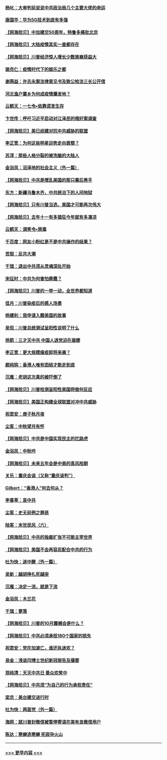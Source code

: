 #### [杨叱：大审判前说说中共政治局几个主要大佬的命运](../pages/nsc993/n12477527.md?t=10160802) 
#### [唐国华：华为5G技术到底有多强](../pages/nsc993/n12477483.md?t=10160802) 
#### [【网海拾贝】中加建交50周年，特鲁多痛批北京](../pages/nsc993/n12476892.md?t=10160802) 
#### [【网海拾贝】大陆疫情其实一直都存在](../pages/nsc993/n12473948.md?t=10160802) 
#### [【网海拾贝】川普经济惊人增长少数族裔获益大](../pages/nsc993/n12471565.md?t=10160802) 
#### [骆克仁：疫情时代下的娱乐之都](../pages/nsc993/n12471312.md?t=10160802) 
#### [谢燕益：许志永案法律意见书及致公检法三长公开信](../pages/nsc993/n12470870.md?t=10160802) 
#### [河北渔户寨乡为何成疫情爆发地？](../pages/nsc993/n12464936.md?t=10160802) 
#### [云鹤天：一七令▪依靠谎言生存](../pages/nsc993/n12470034.md?t=10160802) 
#### [卞世传：呼吁习近平启动对江泽民的俄奸案调查](../pages/nsc993/n12469722.md?t=10160802) 
#### [【网海拾贝】美已组建对抗中共威胁的联盟](../pages/nsc993/n12469018.md?t=10160802) 
#### [李正宽：为何这些明星运势走向衰颓？](../pages/nsc993/n12468730.md?t=10160802) 
#### [苏淳：那些人格分裂的被洗脑的大陆人](../pages/nsc993/n12467858.md?t=10160802) 
#### [金浴凤：沼泽地的社会主义（外一篇）](../pages/nsc993/n12467792.md?t=10160802) 
#### [【网海拾贝】中共是搅乱美国的那只幕后黑手](../pages/nsc993/n12467700.md?t=10160802) 
#### [东方：新疆乌鲁木齐，中共统治下的人间地狱](../pages/nsc993/n12466075.md?t=10160802) 
#### [【网海拾贝】只有川普当选，美国才可能再次伟大](../pages/nsc993/n12466013.md?t=10160802) 
#### [【网海拾贝】去年十一有多猖狂今年就有多凄凉](../pages/nsc993/n12463649.md?t=10160802) 
#### [云鹤天：调笑令▪禁毒](../pages/nsc993/n12462975.md?t=10160802) 
#### [千百度：网友小粉红是不是中共操作的结果？](../pages/nsc993/n12461025.md?t=10160802) 
#### [苦胆：反共大潮](../pages/nsc993/n12459469.md?t=10160802) 
#### [千瑞：退出中共须从灵魂深处开始](../pages/nsc993/n12459437.md?t=10160802) 
#### [宋征时：中共为何害怕蔡霞？](../pages/nsc993/n12459097.md?t=10160802) 
#### [【网海拾贝】川普的一举一动，全世界都知道](../pages/nsc993/n12458825.md?t=10160802) 
#### [佳月：川普染疫后的感人场景](../pages/nsc993/n12456994.md?t=10160802) 
#### [杨建利：我申请入籍美国的故事](../pages/nsc993/n12455635.md?t=10160802) 
#### [吴侃：川普总统测试呈阳性说明了什么](../pages/nsc993/n12451869.md?t=10160802) 
#### [扬箭：三才灭中共 中国人退党迫在眉睫](../pages/nsc993/n12451842.md?t=10160802) 
#### [李正宽：更大规模瘟疫即将来袭？](../pages/nsc993/n12451455.md?t=10160802) 
#### [颜纯钩：香港人唯有团结才能走到底](../pages/nsc993/n12450870.md?t=10160802) 
#### [沉雁：老胡这次真的被吓倒了](../pages/nsc993/n12449796.md?t=10160802) 
#### [【网海拾贝】川普检测呈阳性美国将做何反应](../pages/nsc993/n12449042.md?t=10160802) 
#### [【网海拾贝】美国正构建全球联盟对冲中共威胁](../pages/nsc993/n12446580.md?t=10160802) 
#### [祝君安：庚子秋月夜](../pages/nsc993/n12445870.md?t=10160802) 
#### [尘客：中秋望月有怀](../pages/nsc993/n12444632.md?t=10160802) 
#### [【网海拾贝】中共是中国实现民主的拦路虎](../pages/nsc993/n12443573.md?t=10160802) 
#### [金浴凤：中秋吟](../pages/nsc993/n12441773.md?t=10160802) 
#### [【网海拾贝】未来五年会是中美的高风险期](../pages/nsc993/n12440760.md?t=10160802) 
#### [关乐：重庆会谈（又称“重庆谈判”）](../pages/nsc993/n12437525.md?t=10160802) 
#### [Gilbert：“香港人”何去何从？](../pages/nsc993/n12435894.md?t=10160802) 
#### [李春草：哀中共](../pages/nsc993/n12435874.md?t=10160802) 
#### [尘客：史无前例之罪恶](../pages/nsc993/n12435762.md?t=10160802) 
#### [陆客：末世民风（六）](../pages/nsc993/n12435354.md?t=10160802) 
#### [【网海拾贝】中共的独裁扩张不可能主宰世界](../pages/nsc993/n12435151.md?t=10160802) 
#### [【网海拾贝】美国不会再容忍配合中共的行为](../pages/nsc993/n12433808.md?t=10160802) 
#### [吐为快：迷中醒（外一篇）](../pages/nsc993/n12433585.md?t=10160802) 
#### [吴新：越胡挣扎死越突](../pages/nsc993/n12433562.md?t=10160802) 
#### [沉雁：决定一流，就是下流](../pages/nsc993/n12432128.md?t=10160802) 
#### [金浴凤：木兰花](../pages/nsc993/n12432124.md?t=10160802) 
#### [千瑞：寥落](../pages/nsc993/n12432071.md?t=10160802) 
#### [【网海拾贝】川普的10月震撼会是什么？](../pages/nsc993/n12431624.md?t=10160802) 
#### [【网海拾贝】中共必须承担180个国家的损失](../pages/nsc993/n12428893.md?t=10160802) 
#### [祝君安：党在加速亡，谁还执迷欢？](../pages/nsc993/n12428652.md?t=10160802) 
#### [易金：浅谈闫博士世纪新冠报告及撮要](../pages/nsc993/n12426822.md?t=10160802) 
#### [郑纯清：天灭中共日 善众欢笑中](../pages/nsc993/n12426784.md?t=10160802) 
#### [【网海拾贝】中共须“为自己的行为承担责任”](../pages/nsc993/n12426067.md?t=10160802) 
#### [梁京：美台建交进行时](../pages/nsc993/n12424066.md?t=10160802) 
#### [吐为快：两面党（外一篇）](../pages/nsc993/n12424043.md?t=10160802) 
#### [海网：就川普封微信被暂停寄语在美有良微信用户](../pages/nsc993/n12424021.md?t=10160802) 
#### [陈达：寒蝉造寒蝉 死寂孕火山](../pages/nsc993/n12423958.md?t=10160802) 

----
#### [ >>> 更早内容 <<< ](../indexes/nsc993-earlier.md)
